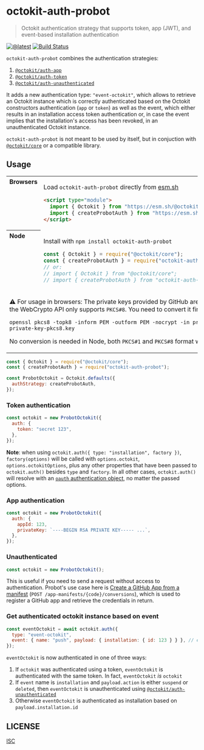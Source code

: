 # octokit-auth-probot

> Octokit authentication strategy that supports token, app (JWT), and event-based installation authentication

[![@latest](https://img.shields.io/npm/v/octokit-auth-probot.svg)](https://www.npmjs.com/package/octokit-auth-probot)
[![Build Status](https://github.com/probot/octokit-auth-probot/workflows/Test/badge.svg)](https://github.com/probot/octokit-auth-probot/actions?query=workflow%3ATest)

`octokit-auth-probot` combines the authentication strategies:

1. [`@octokit/auth-app`](https://github.com/octokit/auth-app.js#readme)
2. [`@octokit/auth-token`](https://github.com/octokit/auth-token.js#readme)
3. [`@octokit/auth-unauthenticated`](https://github.com/octokit/auth-unauthenticated.js#readme)

It adds a new authentication type: `"event-octokit"`, which allows to retrieve an Octokit instance which is correctly authenticated based on the Octokit constructors authentication (`app` or `token`) as well as the event, which either results in an installation access token authentication or, in case the event implies that the installation's access has been revoked, in an unauthenticated Octokit instance.

`octokit-auth-probot` is not meant to be used by itself, but in conjuction with [`@octokit/core`](https://github.com/octokit/core.js#readme) or a compatible library.

## Usage

<table>
<tbody valign=top align=left>
<tr><th>
Browsers
</th><td width=100%>

Load `octokit-auth-probot` directly from [esm.sh](https://esm.sh)

```html
<script type="module">
  import { Octokit } from "https://esm.sh/@octokit/core";
  import { createProbotAuth } from "https://esm.sh/octokit-auth-probot";
</script>
```

</td></tr>
<tr><th>
Node
</th><td>

Install with <code>npm install octokit-auth-probot</code>

```js
const { Octokit } = require("@octokit/core");
const { createProbotAuth } = require("octokit-auth-probot");
// or:
// import { Octokit } from "@octokit/core";
// import { createProbotAuth } from "octokit-auth-probot";
```

</td></tr>
<tr><td colspan=2>

⚠️ For usage in browsers: The private keys provided by GitHub are in `PKCS#1` format, but the WebCrypto API only supports `PKCS#8`. You need to convert it first:

```shell
openssl pkcs8 -topk8 -inform PEM -outform PEM -nocrypt -in private-key.pem -out private-key-pkcs8.key
```

No conversion is needed in Node, both `PKCS#1` and `PKCS#8` format will work.

</td></tr>
</tbody>
</table>

```js
const { Octokit } = require("@octokit/core");
const { createProbotAuth } = require("octokit-auth-probot");

const ProbotOctokit = Octokit.defaults({
  authStrategy: createProbotAuth,
});
```

### Token authentication

```js
const octokit = new ProbotOctokit({
  auth: {
    token: "secret 123",
  },
});
```

**Note**: when using `octokit.auth({ type: "installation", factory })`, `factory(options)` will be called with `options.octokit`, `options.octokitOptions`, plus any other properties that have been passed to `octokit.auth()` besides `type` and `factory`. In all other cases, `octokit.auth()` will resolve with an [`oauth` authentication object](https://github.com/octokit/auth-token.js#authentication-object), no matter the passed options.

### App authentication

```js
const octokit = new ProbotOctokit({
  auth: {
    appId: 123,
    privateKey: `----BEGIN RSA PRIVATE KEY----- ...`,
  },
});
```

### Unauthenticated

```js
const octokit = new ProbotOctokit();
```

This is useful if you need to send a request without access to authentication. Probot's use case here is [Create a GitHub App from a manifest](https://docs.github.com/en/free-pro-team@latest/rest/reference/apps#create-a-github-app-from-a-manifest) (`POST /app-manifests/{code}/conversions`), which is used to register a GitHub app and retrieve the credentials in return.

### Get authenticated octokit instance based on event

```js
const eventOctokit = await octokit.auth({
  type: "event-octokit",
  event: { name: "push", payload: { installation: { id: 123 } } }, // event payload
});
```

`eventOctokit` is now authenticated in one of three ways:

1. If `octokit` was authenticated using a token, `eventOctokit` is authenticated with the same token. In fact, `eventOctokit` _is_ `octokit`
2. If `event` name is `installation` and `payload.action` is either `suspend` or `deleted`, then `eventOctokit` is unauthenticated using [`@octokit/auth-unauthenticated`](https://github.com/octokit/auth-unauthenticated.js#readme)
3. Otherwise `eventOctokit` is authenticated as installation based on `payload.installation.id`

## LICENSE

[ISC](LICENSE)
